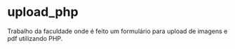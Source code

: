 # upload_php

Trabalho da faculdade onde é feito um formulário para upload de imagens e pdf utilizando PHP.

